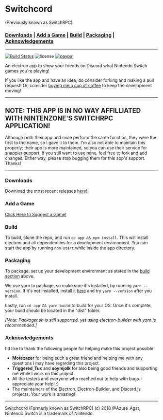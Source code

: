 # Switchcord
(Previously known as SwitchRPC)

### [Downloads](#downloads) | [Add a Game](#add-a-game) | [Build](#build) | [Packaging](#packaging) | [Acknowledgements](#acknowledgements)

-----

[![Build Status](https://travis-ci.com/Azure-Agst/switchcord.svg?branch=master)](https://travis-ci.com/Azure-Agst/switchcord) ![license](https://img.shields.io/badge/License-GNU-brightgreen.svg) [![paypal](https://img.shields.io/badge/Donate-paypal.me-blue.svg)](https://paypal.me/AzureAugust) 

An electron app to show your friends on Discord what Nintendo Switch games you're playing!

If you like the app and have an idea, do consider forking and making a pull request! Or, consider [buying me a cup of coffee](https://paypal.me/AzureAugust) to keep the development moving!

-----

## NOTE: THIS APP IS IN NO WAY AFFILLIATED WITH NINTENZONE'S SWITCHRPC APPLICATION!

Although both their app and mine perform the same function, they were the first to the name, so I gave it to them. I'm also not able to maintain this properly; their app is more maintained, so you can use their service for snappier support. If you still want to use mine, feel free to fork and add changes. Either way, please stop bugging them for this app's support. Thanks!

-----

### Downloads

Download the most recent releases [here](https://github.com/Azure-Agst/switchrpc/releases)!

### Add a Game

[Click Here to Suggest a Game!](https://github.com/Azure-Agst/switchrpc/issues/new?template=suggestion.md)

### Build

To build, clone the repo, and run `cd app && npm install`. This will install electron and all dependencies for a development environment. You can start the app by running `npm start` while inside the app directory.

### Packaging

To package, set up your development environment as stated in the [build section](#build) above.

We use yarn to package, so make sure it's installed, by running `yarn --version`. If it's not installed, install it [here](https://yarnpkg.com/lang/en/docs/install/#windows-stable) and try `yarn --version` after you install.

Lastly, run `cd app && yarn build` to build for your OS. Once it's complete, your build should be located in the "dist" folder.

*[Note: Packager.sh is still supported, yet using electron-builder with yarn is recommended.]*

### Acknowledgements

I'd like to thank the following people for helping make this project possible:

- **Motezazer** for being such a great friend and helping me with any questions I may have regarding this project.
- **Triggered_Tux** and **soymjolk** for also being good friends and supporting me while I work on this project.
- All the testers and everyone who reached out to help with bugs. I appreciate your help! :)
- The maintainers of the Electron, Electron-Builder, and Discord.js projects. Your work is amazing!

-----

Switchcord (Formerly known as SwitchRPC) (c) 2018 @Azure_Agst, Nintendo Switch is a trademark of Nintendo.
